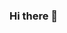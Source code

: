 ### Hi there 👋

<!--
**Jr24x/Jr24x** is a ✨ _special_ ✨ repository because its `README.md` (this file) appears on your GitHub profile.

